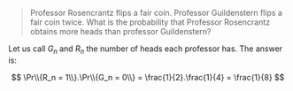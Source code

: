 > Professor Rosencrantz flips a fair coin. Professor Guildenstern flips a fair
> coin twice. What is the probability that Professor Rosencrantz obtains more
> heads than professor Guildenstern?

Let us call $G_n$ and $R_n$ the number of heads each professor has. The answer
is:

$$ \Pr\\{R_n = 1\\}.\Pr\\{G_n = 0\\} = \frac{1}{2}.\frac{1}{4} = \frac{1}{8} $$
